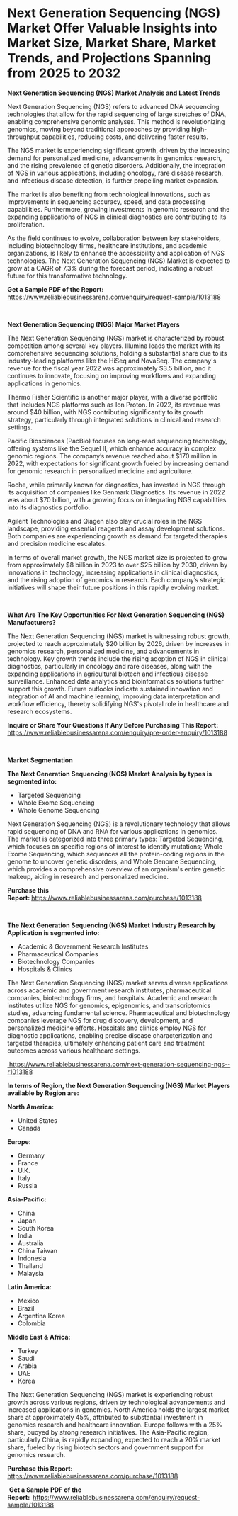 <p><h1>Next Generation Sequencing (NGS) Market Offer Valuable Insights into Market Size, Market Share, Market Trends, and Projections Spanning from 2025 to 2032</h1></p><p><strong>Next Generation Sequencing (NGS) Market Analysis and Latest Trends</strong></p>
<p><p>Next Generation Sequencing (NGS) refers to advanced DNA sequencing technologies that allow for the rapid sequencing of large stretches of DNA, enabling comprehensive genomic analyses. This method is revolutionizing genomics, moving beyond traditional approaches by providing high-throughput capabilities, reducing costs, and delivering faster results. </p><p>The NGS market is experiencing significant growth, driven by the increasing demand for personalized medicine, advancements in genomics research, and the rising prevalence of genetic disorders. Additionally, the integration of NGS in various applications, including oncology, rare disease research, and infectious disease detection, is further propelling market expansion. </p><p>The market is also benefiting from technological innovations, such as improvements in sequencing accuracy, speed, and data processing capabilities. Furthermore, growing investments in genomic research and the expanding applications of NGS in clinical diagnostics are contributing to its proliferation. </p><p>As the field continues to evolve, collaboration between key stakeholders, including biotechnology firms, healthcare institutions, and academic organizations, is likely to enhance the accessibility and application of NGS technologies. The Next Generation Sequencing (NGS) Market is expected to grow at a CAGR of 7.3% during the forecast period, indicating a robust future for this transformative technology.</p></p>
<p><strong>Get a Sample PDF of the Report:&nbsp;</strong> <a href="https://www.reliablebusinessarena.com/enquiry/request-sample/1013188?utm_campaign=2189&utm_medium=2&utm_source=Github&utm_content=ia&utm_term=13042025&utm_id=next-generation-sequencing-ngs">https://www.reliablebusinessarena.com/enquiry/request-sample/1013188</a></p>
<p>&nbsp;</p>
<p><strong>Next Generation Sequencing (NGS) Major Market Players</strong></p>
<p><p>The Next Generation Sequencing (NGS) market is characterized by robust competition among several key players. Illumina leads the market with its comprehensive sequencing solutions, holding a substantial share due to its industry-leading platforms like the HiSeq and NovaSeq. The company's revenue for the fiscal year 2022 was approximately $3.5 billion, and it continues to innovate, focusing on improving workflows and expanding applications in genomics.</p><p>Thermo Fisher Scientific is another major player, with a diverse portfolio that includes NGS platforms such as Ion Proton. In 2022, its revenue was around $40 billion, with NGS contributing significantly to its growth strategy, particularly through integrated solutions in clinical and research settings.</p><p>Pacific Biosciences (PacBio) focuses on long-read sequencing technology, offering systems like the Sequel II, which enhance accuracy in complex genomic regions. The company’s revenue reached about $170 million in 2022, with expectations for significant growth fueled by increasing demand for genomic research in personalized medicine and agriculture.</p><p>Roche, while primarily known for diagnostics, has invested in NGS through its acquisition of companies like Genmark Diagnostics. Its revenue in 2022 was about $70 billion, with a growing focus on integrating NGS capabilities into its diagnostics portfolio.</p><p>Agilent Technologies and Qiagen also play crucial roles in the NGS landscape, providing essential reagents and assay development solutions. Both companies are experiencing growth as demand for targeted therapies and precision medicine escalates.</p><p>In terms of overall market growth, the NGS market size is projected to grow from approximately $8 billion in 2023 to over $25 billion by 2030, driven by innovations in technology, increasing applications in clinical diagnostics, and the rising adoption of genomics in research. Each company’s strategic initiatives will shape their future positions in this rapidly evolving market.</p></p>
<p>&nbsp;</p>
<p><strong>What Are The Key Opportunities For Next Generation Sequencing (NGS) Manufacturers?</strong></p>
<p><p>The Next Generation Sequencing (NGS) market is witnessing robust growth, projected to reach approximately $20 billion by 2026, driven by increases in genomics research, personalized medicine, and advancements in technology. Key growth trends include the rising adoption of NGS in clinical diagnostics, particularly in oncology and rare diseases, along with the expanding applications in agricultural biotech and infectious disease surveillance. Enhanced data analytics and bioinformatics solutions further support this growth. Future outlooks indicate sustained innovation and integration of AI and machine learning, improving data interpretation and workflow efficiency, thereby solidifying NGS's pivotal role in healthcare and research ecosystems.</p></p>
<p><strong>Inquire or Share Your Questions If Any Before Purchasing This Report:</strong> <a href="https://www.reliablebusinessarena.com/enquiry/pre-order-enquiry/1013188?utm_campaign=2189&utm_medium=2&utm_source=Github&utm_content=ia&utm_term=13042025&utm_id=next-generation-sequencing-ngs">https://www.reliablebusinessarena.com/enquiry/pre-order-enquiry/1013188</a></p>
<p>&nbsp;</p>
<p><strong>Market Segmentation</strong></p>
<p><strong>The Next Generation Sequencing (NGS) Market Analysis by types is segmented into:</strong></p>
<p><ul><li>Targeted Sequencing</li><li>Whole Exome Sequencing</li><li>Whole Genome Sequencing</li></ul></p>
<p><p>Next Generation Sequencing (NGS) is a revolutionary technology that allows rapid sequencing of DNA and RNA for various applications in genomics. The market is categorized into three primary types: Targeted Sequencing, which focuses on specific regions of interest to identify mutations; Whole Exome Sequencing, which sequences all the protein-coding regions in the genome to uncover genetic disorders; and Whole Genome Sequencing, which provides a comprehensive overview of an organism's entire genetic makeup, aiding in research and personalized medicine.</p></p>
<p><strong>Purchase this Report:&nbsp;</strong><a href="https://www.reliablebusinessarena.com/purchase/1013188?utm_campaign=2189&utm_medium=2&utm_source=Github&utm_content=ia&utm_term=13042025&utm_id=next-generation-sequencing-ngs">https://www.reliablebusinessarena.com/purchase/1013188</a></p>
<p>&nbsp;</p>
<p><strong>The Next Generation Sequencing (NGS) Market Industry Research by Application is segmented into:</strong></p>
<p><ul><li>Academic & Government Research Institutes</li><li>Pharmaceutical Companies</li><li>Biotechnology Companies</li><li>Hospitals & Clinics</li></ul></p>
<p><p>The Next Generation Sequencing (NGS) market serves diverse applications across academic and government research institutes, pharmaceutical companies, biotechnology firms, and hospitals. Academic and research institutes utilize NGS for genomics, epigenomics, and transcriptomics studies, advancing fundamental science. Pharmaceutical and biotechnology companies leverage NGS for drug discovery, development, and personalized medicine efforts. Hospitals and clinics employ NGS for diagnostic applications, enabling precise disease characterization and targeted therapies, ultimately enhancing patient care and treatment outcomes across various healthcare settings.</p></p>
<p><a href="https://www.reliablebusinessarena.com/next-generation-sequencing-ngs--r1013188?utm_campaign=2189&utm_medium=2&utm_source=Github&utm_content=ia&utm_term=13042025&utm_id=next-generation-sequencing-ngs">&nbsp;https://www.reliablebusinessarena.com/next-generation-sequencing-ngs--r1013188</a></p>
<p><strong>In terms of Region, the Next Generation Sequencing (NGS) Market Players available by Region are:</strong></p>
<p>
    <p> <strong> North America: </strong>
        <ul>
            <li>United States</li>
            <li>Canada</li>
        </ul>
        </p> 
    <p> <strong> Europe: </strong>
        <ul>
            <li>Germany</li>
            <li>France</li>
            <li>U.K.</li>
            <li>Italy</li>
            <li>Russia</li>
        </ul>
        </p> 
    <p> <strong> Asia-Pacific: </strong>
        <ul>
            <li>China</li>
            <li>Japan</li>
            <li>South Korea</li>
            <li>India</li>
            <li>Australia</li>
            <li>China Taiwan</li>
            <li>Indonesia</li>
            <li>Thailand</li>
            <li>Malaysia</li>
        </ul>
        </p> 
    <p> <strong> Latin America: </strong>
        <ul>
            <li>Mexico</li>
            <li>Brazil</li>
            <li>Argentina Korea</li>
            <li>Colombia</li>
        </ul>
        </p> 
    <p> <strong> Middle East & Africa: </strong>
        <ul>
            <li>Turkey</li>
            <li>Saudi</li>
            <li>Arabia</li>
            <li>UAE</li>
            <li>Korea</li>
        </ul>
    </p>
    </p>
<p><p>The Next Generation Sequencing (NGS) market is experiencing robust growth across various regions, driven by technological advancements and increased applications in genomics. North America holds the largest market share at approximately 45%, attributed to substantial investment in genomics research and healthcare innovation. Europe follows with a 25% share, buoyed by strong research initiatives. The Asia-Pacific region, particularly China, is rapidly expanding, expected to reach a 20% market share, fueled by rising biotech sectors and government support for genomics research.</p></p>
<p><strong>Purchase this Report: </strong><a href="https://www.reliablebusinessarena.com/purchase/1013188?utm_campaign=2189&utm_medium=2&utm_source=Github&utm_content=ia&utm_term=13042025&utm_id=next-generation-sequencing-ngs">https://www.reliablebusinessarena.com/purchase/1013188</a></p>
<p>&nbsp;<strong>Get a Sample PDF of the Report:&nbsp;&nbsp;</strong><a href="https://www.reliablebusinessarena.com/enquiry/request-sample/1013188?utm_campaign=2189&utm_medium=2&utm_source=Github&utm_content=ia&utm_term=13042025&utm_id=next-generation-sequencing-ngs">https://www.reliablebusinessarena.com/enquiry/request-sample/1013188</a></p>
<p><strong></strong></p>
<p><p></p><p></p><p></p></p>